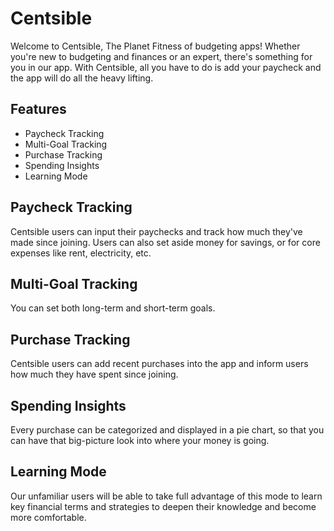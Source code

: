 # Centsible
Welcome to Centsible, The Planet Fitness of budgeting apps! Whether you're new to budgeting and finances or an expert, there's something for you in our app. With Centsible, all you have to do is add your paycheck and the app will do all the heavy lifting.

## Features
- Paycheck Tracking
- Multi-Goal Tracking
- Purchase Tracking
- Spending Insights
- Learning Mode

## Paycheck Tracking
Centsible users can input their paychecks and track how much they've made since joining. Users can also set aside money for savings, or for core expenses like rent, electricity, etc.

## Multi-Goal Tracking 
You can set both long-term and short-term goals.

## Purchase Tracking
Centsible users can add recent purchases into the app and inform users how much they have spent since joining.

## Spending Insights 
Every purchase can be categorized and displayed in a pie chart, so that you can have that big-picture look into where your money is going.

## Learning Mode
Our unfamiliar users will be able to take full advantage of this mode to learn key financial terms and strategies to deepen their knowledge and become more comfortable.
